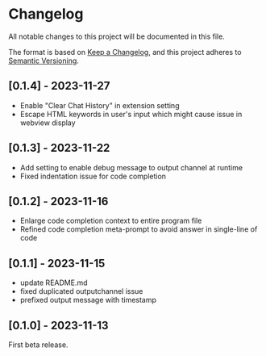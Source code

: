 # Changelog

All notable changes to this project will be documented in this file.

The format is based on [Keep a Changelog](https://keepachangelog.com/en/1.0.0/),
and this project adheres to [Semantic Versioning](https://semver.org/spec/v2.0.0.html).

## [0.1.4] - 2023-11-27

- Enable "Clear Chat History" in extension setting
- Escape HTML keywords in user's input which might cause issue in webview display

## [0.1.3] - 2023-11-22

- Add setting to enable debug message to output channel at runtime
- Fixed indentation issue for code completion

## [0.1.2] - 2023-11-16

- Enlarge code completion context to entire program file
- Refined code completion meta-prompt to avoid answer in single-line of code

## [0.1.1] - 2023-11-15

- update README.md
- fixed duplicated outputchannel issue
- prefixed output message with timestamp

## [0.1.0] - 2023-11-13

First beta release.
